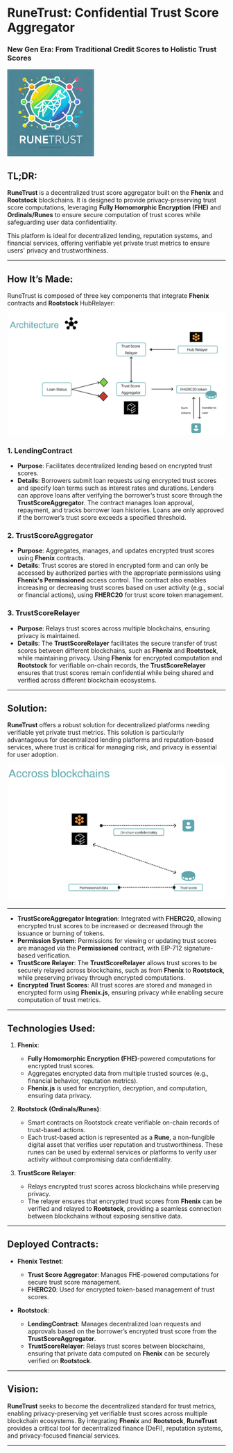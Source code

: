 # RuneTrust: Confidential Trust Score Aggregator

### New Gen Era: From Traditional Credit Scores to Holistic Trust Scores

<img src="./docs/Logo.png" alt="RuneTrust Logo" width="200" />

## TL;DR:
**RuneTrust** is a decentralized trust score aggregator built on the **Fhenix** and **Rootstock** blockchains. It is designed to provide privacy-preserving trust score computations, leveraging **Fully Homomorphic Encryption (FHE)** and **Ordinals/Runes** to ensure secure computation of trust scores while safeguarding user data confidentiality.

This platform is ideal for decentralized lending, reputation systems, and financial services, offering verifiable yet private trust metrics to ensure users' privacy and trustworthiness.

---

## How It’s Made:

RuneTrust is composed of three key components that integrate **Fhenix** contracts and **Rootstock** HubRelayer: 

<img src="./docs/graph1.png" alt="RuneTrust Logo"/>


### 1. LendingContract
- **Purpose**: Facilitates decentralized lending based on encrypted trust scores.
- **Details**: Borrowers submit loan requests using encrypted trust scores and specify loan terms such as interest rates and durations. Lenders can approve loans after verifying the borrower’s trust score through the **TrustScoreAggregator**. The contract manages loan approval, repayment, and tracks borrower loan histories. Loans are only approved if the borrower’s trust score exceeds a specified threshold.

### 2. TrustScoreAggregator
- **Purpose**: Aggregates, manages, and updates encrypted trust scores using **Fhenix** contracts.
- **Details**: Trust scores are stored in encrypted form and can only be accessed by authorized parties with the appropriate permissions using **Fhenix's Permissioned** access control. The contract also enables increasing or decreasing trust scores based on user activity (e.g., social or financial actions), using **FHERC20** for trust score token management.

### 3. TrustScoreRelayer
- **Purpose**: Relays trust scores across multiple blockchains, ensuring privacy is maintained.
- **Details**: The **TrustScoreRelayer** facilitates the secure transfer of trust scores between different blockchains, such as **Fhenix** and **Rootstock**, while maintaining privacy. Using **Fhenix** for encrypted computation and **Rootstock** for verifiable on-chain records, the **TrustScoreRelayer** ensures that trust scores remain confidential while being shared and verified across different blockchain ecosystems.

---

## Solution:
**RuneTrust** offers a robust solution for decentralized platforms needing verifiable yet private trust metrics. This solution is particularly advantageous for decentralized lending platforms and reputation-based services, where trust is critical for managing risk, and privacy is essential for user adoption.


<img src="./docs/graph2.png" alt="RuneTrust Logo" />

---

- **TrustScoreAggregator Integration**: Integrated with **FHERC20**, allowing encrypted trust scores to be increased or decreased through the issuance or burning of tokens.
- **Permission System**: Permissions for viewing or updating trust scores are managed via the **Permissioned** contract, with EIP-712 signature-based verification.
- **TrustScore Relayer**: The **TrustScoreRelayer** allows trust scores to be securely relayed across blockchains, such as from **Fhenix** to **Rootstock**, while preserving privacy through encrypted computations.
- **Encrypted Trust Scores**: All trust scores are stored and managed in encrypted form using **Fhenix.js**, ensuring privacy while enabling secure computation of trust metrics.

---

## Technologies Used:

1. **Fhenix**:
   - **Fully Homomorphic Encryption (FHE)**-powered computations for encrypted trust scores.
   - Aggregates encrypted data from multiple trusted sources (e.g., financial behavior, reputation metrics).
   - **Fhenix.js** is used for encryption, decryption, and computation, ensuring data privacy.

2. **Rootstock (Ordinals/Runes)**:
   - Smart contracts on Rootstock create verifiable on-chain records of trust-based actions.
   - Each trust-based action is represented as a **Rune**, a non-fungible digital asset that verifies user reputation and trustworthiness. These runes can be used by external services or platforms to verify user activity without compromising data confidentiality.

3. **TrustScore Relayer**:
   - Relays encrypted trust scores across blockchains while preserving privacy.
   - The relayer ensures that encrypted trust scores from **Fhenix** can be verified and relayed to **Rootstock**, providing a seamless connection between blockchains without exposing sensitive data.

---

## Deployed Contracts:

- **Fhenix Testnet**:
  - **Trust Score Aggregator**: Manages FHE-powered computations for secure trust score management.
  - **FHERC20**: Used for encrypted token-based management of trust scores.

- **Rootstock**:
  - **LendingContract**: Manages decentralized loan requests and approvals based on the borrower’s encrypted trust score from the **TrustScoreAggregator**.
  - **TrustScoreRelayer**: Relays trust scores between blockchains, ensuring that private data computed on **Fhenix** can be securely verified on **Rootstock**.

---

## Vision:
**RuneTrust** seeks to become the decentralized standard for trust metrics, enabling privacy-preserving yet verifiable trust scores across multiple blockchain ecosystems. By integrating **Fhenix** and **Rootstock**, **RuneTrust** provides a critical tool for decentralized finance (DeFi), reputation systems, and privacy-focused financial services.

---